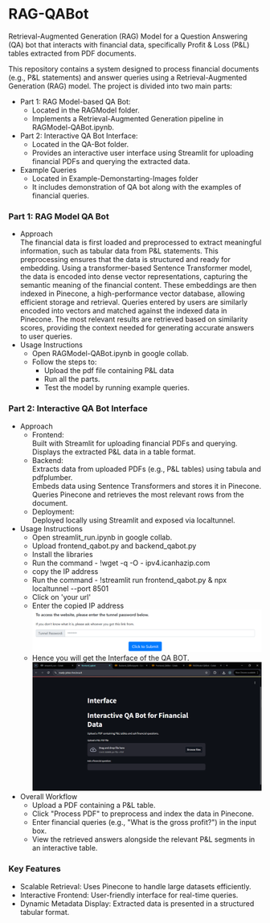 # RAG-QABot
Retrieval-Augmented Generation (RAG) Model for a Question Answering (QA) bot that interacts with financial data, specifically Profit &amp; Loss (P&amp;L) tables extracted from PDF documents.

This repository contains a system designed to process financial documents (e.g., P&L statements) and answer queries using a Retrieval-Augmented Generation (RAG) model. The project is divided into two main parts:

- Part 1: RAG Model-based QA Bot:
  - Located in the RAGModel folder.
  - Implements a Retrieval-Augmented Generation pipeline in RAGModel-QABot.ipynb.
- Part 2: Interactive QA Bot Interface:
  - Located in the QA-Bot folder.
  - Provides an interactive user interface using Streamlit for uploading financial PDFs and querying the extracted data.
- Example Queries
  - Located in Example-Demonstarting-Images folder
  - It includes demonstration of QA bot along with the examples of financial queries.
    
### Part 1: RAG Model QA Bot
- Approach <br>
  The financial data is first loaded and preprocessed to extract meaningful information, such as tabular data from P&L statements. This preprocessing ensures that the data is structured and ready for embedding. Using a transformer-based Sentence Transformer model, the data is encoded into dense vector representations, capturing the semantic meaning of the financial content. These embeddings are then indexed in Pinecone, a high-performance vector database, allowing efficient storage and retrieval. Queries entered by users are similarly encoded into vectors and matched against the indexed data in Pinecone. The most relevant results are retrieved based on similarity scores, providing the context needed for generating accurate answers to user queries.
- Usage Instructions
  - Open RAGModel-QABot.ipynb in google collab.
  - Follow the steps to:
    - Upload the pdf file containing P&L data
    - Run all the parts.
    - Test the model by running example queries.
### Part 2: Interactive QA Bot Interface
- Approach
  - Frontend:<br>
    Built with Streamlit for uploading financial PDFs and querying.<br>
    Displays the extracted P&L data in a table format.
  - Backend:<br>
    Extracts data from uploaded PDFs (e.g., P&L tables) using tabula and pdfplumber. <br>
    Embeds data using Sentence Transformers and stores it in Pinecone. <br>
    Queries Pinecone and retrieves the most relevant rows from the document.
  - Deployment: <br>
    Deployed locally using Streamlit and exposed via localtunnel.
- Usage Instructions
  - Open streamlit_run.ipynb in google collab.
  - Upload frontend_qabot.py and backend_qabot.py
  - Install the libraries
  - Run the command - !wget -q -O - ipv4.icanhazip.com
  - copy the IP address
  - Run the command - !streamlit run frontend_qabot.py & npx localtunnel --port 8501
  - Click on 'your url'
  - Enter the copied IP address
    ![Alt text](Example-Demonstarting-Images/tunnel.PNG)
  - Hence you will get the Interface of the QA BOT.
    ![Alt text](Example-Demonstarting-Images/1-QA-Bot-Interface.png)
- Overall Workflow
  - Upload a PDF containing a P&L table.
  - Click "Process PDF" to preprocess and index the data in Pinecone.
  - Enter financial queries (e.g., "What is the gross profit?") in the input box.
  - View the retrieved answers alongside the relevant P&L segments in an interactive table.
### Key Features
- Scalable Retrieval: Uses Pinecone to handle large datasets efficiently.
- Interactive Frontend: User-friendly interface for real-time queries.
- Dynamic Metadata Display: Extracted data is presented in a structured tabular format.

